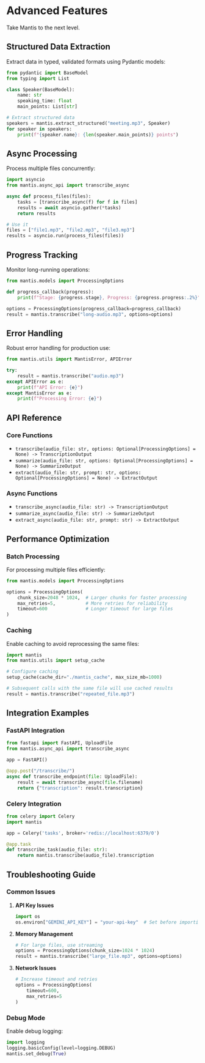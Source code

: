 # Advanced Features

Take Mantis to the next level.

## Structured Data Extraction

Extract data in typed, validated formats using Pydantic models:

```python
from pydantic import BaseModel
from typing import List

class Speaker(BaseModel):
    name: str
    speaking_time: float
    main_points: List[str]

# Extract structured data
speakers = mantis.extract_structured("meeting.mp3", Speaker)
for speaker in speakers:
    print(f"{speaker.name}: {len(speaker.main_points)} points")
```

## Async Processing

Process multiple files concurrently:

```python
import asyncio
from mantis.async_api import transcribe_async

async def process_files(files):
    tasks = [transcribe_async(f) for f in files]
    results = await asyncio.gather(*tasks)
    return results

# Use it
files = ["file1.mp3", "file2.mp3", "file3.mp3"]
results = asyncio.run(process_files(files))
```

## Progress Tracking

Monitor long-running operations:

```python
from mantis.models import ProcessingOptions

def progress_callback(progress):
    print(f"Stage: {progress.stage}, Progress: {progress.progress:.2%}")

options = ProcessingOptions(progress_callback=progress_callback)
result = mantis.transcribe("long-audio.mp3", options=options)
```

## Error Handling

Robust error handling for production use:

```python
from mantis.utils import MantisError, APIError

try:
    result = mantis.transcribe("audio.mp3")
except APIError as e:
    print(f"API Error: {e}")
except MantisError as e:
    print(f"Processing Error: {e}")
```

## API Reference

### Core Functions

- `transcribe(audio_file: str, options: Optional[ProcessingOptions] = None) -> TranscriptionOutput`
- `summarize(audio_file: str, options: Optional[ProcessingOptions] = None) -> SummarizeOutput`
- `extract(audio_file: str, prompt: str, options: Optional[ProcessingOptions] = None) -> ExtractOutput`

### Async Functions

- `transcribe_async(audio_file: str) -> TranscriptionOutput`
- `summarize_async(audio_file: str) -> SummarizeOutput`
- `extract_async(audio_file: str, prompt: str) -> ExtractOutput`

## Performance Optimization

### Batch Processing

For processing multiple files efficiently:

```python
from mantis.models import ProcessingOptions

options = ProcessingOptions(
    chunk_size=2048 * 1024,  # Larger chunks for faster processing
    max_retries=5,           # More retries for reliability
    timeout=600              # Longer timeout for large files
)
```

### Caching

Enable caching to avoid reprocessing the same files:

```python
import mantis
from mantis.utils import setup_cache

# Configure caching
setup_cache(cache_dir="./mantis_cache", max_size_mb=1000)

# Subsequent calls with the same file will use cached results
result = mantis.transcribe("repeated_file.mp3")
```

## Integration Examples

### FastAPI Integration

```python
from fastapi import FastAPI, UploadFile
from mantis.async_api import transcribe_async

app = FastAPI()

@app.post("/transcribe/")
async def transcribe_endpoint(file: UploadFile):
    result = await transcribe_async(file.filename)
    return {"transcription": result.transcription}
```

### Celery Integration

```python
from celery import Celery
import mantis

app = Celery('tasks', broker='redis://localhost:6379/0')

@app.task
def transcribe_task(audio_file: str):
    return mantis.transcribe(audio_file).transcription
```

## Troubleshooting Guide

### Common Issues

1. **API Key Issues**
   ```python
   import os
   os.environ["GEMINI_API_KEY"] = "your-api-key"  # Set before importing mantis
   ```

2. **Memory Management**
   ```python
   # For large files, use streaming
   options = ProcessingOptions(chunk_size=1024 * 1024)
   result = mantis.transcribe("large_file.mp3", options=options)
   ```

3. **Network Issues**
   ```python
   # Increase timeout and retries
   options = ProcessingOptions(
       timeout=600,
       max_retries=5
   )
   ```

### Debug Mode

Enable debug logging:

```python
import logging
logging.basicConfig(level=logging.DEBUG)
mantis.set_debug(True)
```
